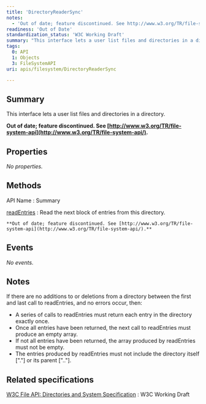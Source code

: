 ```yaml
---
title: 'DirectoryReaderSync'
notes:
  - 'Out of date; feature discontinued. See http://www.w3.org/TR/file-system-api/.'
readiness: 'Out of Date'
standardization_status: 'W3C Working Draft'
summary: "This interface lets a user list files and directories in a directory.\n"
tags:
  0: API
  1: Objects
  3: FileSystemAPI
uri: apis/filesystem/DirectoryReaderSync

---
```

## Summary

This interface lets a user list files and directories in a directory.

**Out of date; feature discontinued. See [http://www.w3.org/TR/file-system-api](http://www.w3.org/TR/file-system-api/).**

## Properties

*No properties.*

## Methods

API Name
:   Summary

[readEntries](/apis/filesystem/DirectoryReaderSync/readEntries)
:   Read the next block of entries from this directory.

    **Out of date; feature discontinued. See [http://www.w3.org/TR/file-system-api](http://www.w3.org/TR/file-system-api/).**

## Events

*No events.*

## Notes

If there are no additions to or deletions from a directory between the first and last call to readEntries, and no errors occur, then:

-   A series of calls to readEntries must return each entry in the directory exactly once.
-   Once all entries have been returned, the next call to readEntries must produce an empty array.
-   If not all entries have been returned, the array produced by readEntries must not be empty.
-   The entries produced by readEntries must not include the directory itself ["."] or its parent [".."].

## Related specifications

[W3C File API: Directories and System Specification](http://dev.w3.org/2009/dap/file-system/pub/FileSystem/)
:   W3C Working Draft

